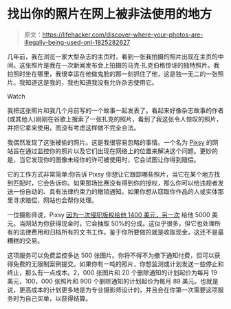 # 找出你的照片在网上被非法使用的地方

> 原文：<https://lifehacker.com/discover-where-your-photos-are-illegally-being-used-onl-1825282627>

几年前，我在浏览一家大型杂志的主页时，看到一张我拍摄的照片出现在主页的中间。这张照片是我在一次新闻发布会上拍摄的马克·扎克伯格惊讶的独特照片。我拍照时坐在哪里，我很幸运在他做鬼脸的那一刻抓住了他，这是独一无二的一张照片。我知道这是我的，我也知道我没有允许杂志使用它。

Watch

我把这张照片和我几个月前写的一个故事一起发表了。看起来好像杂志故事的作者(或其他人)刚刚在谷歌上搜索了一张扎克的照片，看到了我这张令人惊叹的照片，并把它拿来使用，而没有考虑这样做不完全合法。

我偶然发现了这张被偷的照片。这是我很容易忽略的事情。一个名为 [Pixsy](https://www.pixsy.com/find/) 的网站旨在通过监控你的照片以及它们出现在网络上的位置来解决这个问题。更妙的是，当它发现你的图像未经你的许可被使用时，它会试图让你得到赔偿。

它的工作方式非常简单:你告诉 Pixsy 你想让它跟踪哪些照片，当它在某个地方找到匹配时，它会告诉你。如果那场比赛没有得到你的授权，那么你可以给违规者发送一份自动的、具有法律约束力的撤销通知。如果你想从窃取你作品的人或实体那里寻求赔偿，网站也会帮你处理。

一位摄影师说，Pixsy [因为一次侵犯版权给他 1400 美元，另一次](https://www.diyphotography.net/just-made-2500-single-copyright-infringement-can/) 给他 5000 美元。当网站为你获得现金时，它会抽取 50%的分成。这似乎很多，但它也处理所有的法律费用和归档所有的文书工作。鉴于你所要做的就是收取现金，这还不是最糟糕的交易。

这项服务可以免费监控多达 500 张图片。你将不得不为撤下通知付费，但可以获得免费的无限制案例提交。如果你有一吨的照片，你想监测或计划发送一些停止和终止，那么有一点成本。2，000 张图片和 20 个删除通知的计划起价为每月 19 美元，100，000 张照片和 900 个删除通知的计划起价为每月 89 美元。也就是说，更高成本的计划更多地是为专业摄影师设计的，并且会在你第一次需要这项服务时为自己买单，以获得结算。